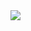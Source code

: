 
<img src="https://github-readme-stats.vercel.app/api?username=EminAyyildiz&&show_icons=true&title_color=ffffff&icon_color=bb2acf&text_color=daf7dc&bg_color=151515">
